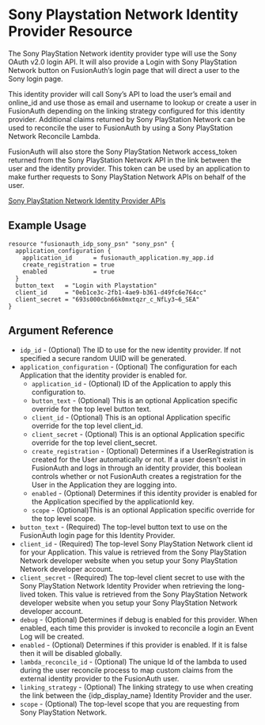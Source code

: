 # Sony Playstation Network Identity Provider Resource

The Sony PlayStation Network identity provider type will use the Sony OAuth v2.0 login API. It will also provide a Login with Sony PlayStation Network button on FusionAuth’s login page that will direct a user to the Sony login page.

This identity provider will call Sony’s API to load the user’s email and online_id and use those as email and username to lookup or create a user in FusionAuth depending on the linking strategy configured for this identity provider. Additional claims returned by Sony PlayStation Network can be used to reconcile the user to FusionAuth by using a Sony PlayStation Network Reconcile Lambda.

FusionAuth will also store the Sony PlayStation Network access_token returned from the Sony PlayStation Network API in the link between the user and the identity provider. This token can be used by an application to make further requests to Sony PlayStation Network APIs on behalf of the user.





[Sony PlayStation Network Identity Provider APIs](https://fusionauth.io/docs/v1/tech/apis/identity-providers/sonypsn/)

## Example Usage

```hcl
resource "fusionauth_idp_sony_psn" "sony_psn" {
  application_configuration {
    application_id      = fusionauth_application.my_app.id
    create_registration = true
    enabled             = true
  }
  button_text   = "Login with Playstation"
  client_id     = "0eb1ce3c-2fb1-4ae9-b361-d49fc6e764cc"
  client_secret = "693s000cbn66k0mxtqzr_c_NfLy3~6_SEA"
}
```

## Argument Reference

* `idp_id` - (Optional) The ID to use for the new identity provider. If not specified a secure random UUID will be generated.
* `application_configuration` - (Optional) The configuration for each Application that the identity provider is enabled for.
    - `application_id` - (Optional) ID of the Application to apply this configuration to.
    - `button_text` - (Optional) This is an optional Application specific override for the top level button text.
    - `client_id` - (Optional) This is an optional Application specific override for the top level client_id.
    - `client_secret` - (Optional) This is an optional Application specific override for the top level client_secret.
    - `create_registration` - (Optional) Determines if a UserRegistration is created for the User automatically or not. If a user doesn’t exist in FusionAuth and logs in through an identity provider, this boolean controls whether or not FusionAuth creates a registration for the User in the Application they are logging into.
    - `enabled` - (Optional) Determines if this identity provider is enabled for the Application specified by the applicationId key.
    - `scope` - (Optional)This is an optional Application specific override for the top level scope.
* `button_text` - (Required) The top-level button text to use on the FusionAuth login page for this Identity Provider.
* `client_id` - (Required) The top-level Sony PlayStation Network client id for your Application. This value is retrieved from the Sony PlayStation Network developer website when you setup your Sony PlayStation Network developer account.
* `client_secret` - (Required) The top-level client secret to use with the Sony PlayStation Network Identity Provider when retrieving the long-lived token. This value is retrieved from the Sony PlayStation Network developer website when you setup your Sony PlayStation Network developer account.
* `debug` - (Optional) Determines if debug is enabled for this provider. When enabled, each time this provider is invoked to reconcile a login an Event Log will be created.
* `enabled` - (Optional) Determines if this provider is enabled. If it is false then it will be disabled globally.
* `lambda_reconcile_id` - (Optional) The unique Id of the lambda to used during the user reconcile process to map custom claims from the external identity provider to the FusionAuth user.
* `linking_strategy` - (Optional) The linking strategy to use when creating the link between the {idp_display_name} Identity Provider and the user.
* `scope` - (Optional) The top-level scope that you are requesting from Sony PlayStation Network.